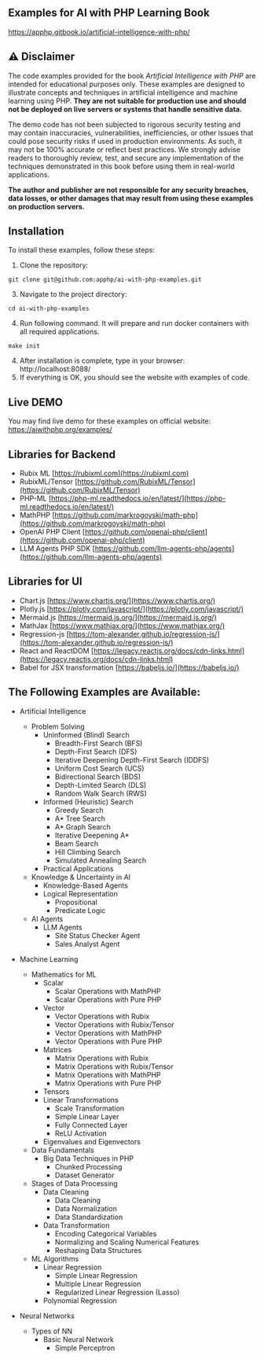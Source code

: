## Examples for AI with PHP Learning Book
<a href="https://apphp.gitbook.io/artificial-intelligence-with-php/" target="_blank" rel="noopener noreferrer">https://apphp.gitbook.io/artificial-intelligence-with-php/</a>


## **⚠️ Disclaimer**

The code examples provided for the book *Artificial Intelligence with PHP* are intended for educational purposes only. These examples are designed to illustrate concepts and techniques in artificial intelligence and machine learning using PHP. **They are not suitable for production use and should not be deployed on live servers or systems that handle sensitive data.**

The demo code has not been subjected to rigorous security testing and may contain inaccuracies, vulnerabilities, inefficiencies, or other issues that could pose security risks if used in production environments. As such, it may not be 100% accurate or reflect best practices. We strongly advise readers to thoroughly review, test, and secure any implementation of the techniques demonstrated in this book before using them in real-world applications.

**The author and publisher are not responsible for any security breaches, data losses, or other damages that may result from using these examples on production servers.**


## **Installation**

To install these examples, follow these steps:

1. Clone the repository:
  ```
  git clone git@github.com:apphp/ai-with-php-examples.git
  ```
3. Navigate to the project directory:
  ```
  cd ai-with-php-examples
  ```
4. Run following command. It will prepare and run docker containers with all required applications.
  ```
  make init
  ```
4. After installation is complete, type in your browser: http://localhost:8088/
5. If everything is OK, you should see the website with examples of code.

## Live DEMO

You may find live demo for these examples on official website:
<a href="https://aiwithphp.org/examples/" target="_blank" rel="noopener noreferrer">https://aiwithphp.org/examples/</a>

## Libraries for Backend
   - Rubix ML [https://rubixml.com](https://rubixml.com)
   - RubixML/Tensor [https://github.com/RubixML/Tensor](https://github.com/RubixML/Tensor)
   - PHP-ML [https://php-ml.readthedocs.io/en/latest/](https://php-ml.readthedocs.io/en/latest/)
   - MathPHP [https://github.com/markrogoyski/math-php](https://github.com/markrogoyski/math-php)
   - OpenAI PHP Client [https://github.com/openai-php/client](https://github.com/openai-php/client)
   - LLM Agents PHP SDK [https://github.com/llm-agents-php/agents](https://github.com/llm-agents-php/agents)


## Libraries for UI
  - Chart.js [https://www.chartjs.org/](https://www.chartjs.org/)
  - Plotly.js [https://plotly.com/javascript/](https://plotly.com/javascript/)
  - Mermaid.js [https://mermaid.js.org/](https://mermaid.js.org/)
  - MathJax [https://www.mathjax.org/](https://www.mathjax.org/)
  - Regression-js [https://tom-alexander.github.io/regression-js/](https://tom-alexander.github.io/regression-js/)
  - React and ReactDOM [https://legacy.reactjs.org/docs/cdn-links.html](https://legacy.reactjs.org/docs/cdn-links.html)
  - Babel for JSX transformation [https://babeljs.io/](https://babeljs.io/)

## The Following Examples are Available:
- Artificial Intelligence

  - Problem Solving
    - Uninformed (Blind) Search
      - Breadth-First Search (BFS)
      - Depth-First Search (DFS)
      - Iterative Deepening Depth-First Search (IDDFS)
      - Uniform Cost Search (UCS)
      - Bidirectional Search (BDS)
      - Depth-Limited Search (DLS)
      - Random Walk Search (RWS)
    - Informed (Heuristic) Search
      - Greedy Search
      - A* Tree Search
      - A* Graph Search
      - Iterative Deepening A*
      - Beam Search
      - Hill Climbing Search
      - Simulated Annealing Search
    - Practical Applications
  - Knowledge & Uncertainty in AI
    - Knowledge-Based Agents
    - Logical Representation
        - Propositional
        - Predicate Logic
  - AI Agents
    - LLM Agents
      - Site Status Checker Agent
      - Sales Analyst Agent
- Machine Learning
  - Mathematics for ML
    - Scalar
      - Scalar Operations with MathPHP
      - Scalar Operations with Pure PHP
    - Vector
      - Vector Operations with Rubix
      - Vector Operations with Rubix/Tensor
      - Vector Operations with MathPHP
      - Vector Operations with Pure PHP
    - Matrices
      - Matrix Operations with Rubix
      - Matrix Operations with Rubix/Tensor
      - Matrix Operations with MathPHP
      - Matrix Operations with Pure PHP
    - Tensors
    - Linear Transformations
      - Scale Transformation
      - Simple Linear Layer
      - Fully Connected Layer
      - ReLU Activation
    - Eigenvalues and Eigenvectors
  - Data Fundamentals
    - Big Data Techniques in PHP
      - Chunked Processing
      - Dataset Generator
  - Stages of Data Processing
    - Data Cleaning
      - Data Cleaning
      - Data Normalization
      - Data Standardization
    - Data Transformation
      - Encoding Categorical Variables
      - Normalizing and Scaling Numerical Features
      - Reshaping Data Structures
  - ML Algorithms
    - Linear Regression
      - Simple Linear Regression
      - Multiple Linear Regression
      - Regularized Linear Regression (Lasso)
    - Polynomial Regression
- Neural Networks
  - Types of NN
    - Basic Neural Network
      - Simple Perceptron




